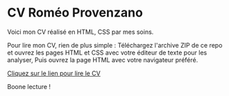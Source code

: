 # CV Roméo Provenzano

Voici mon CV réalisé en HTML, CSS par mes soins.

Pour lire mon CV, rien de plus simple :
Téléchargez l'archive ZIP de ce repo et ouvrez les pages HTML et CSS avec votre éditeur de texte pour les analyser,
Puis ouvrez la page HTML avec votre navigateur préféré.

[Cliquez sur le lien pour lire le CV](https://romeoprov.github.io/CV-Romeo/)

Boone lecture !
